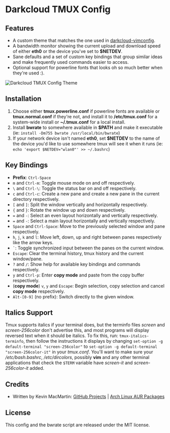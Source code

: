 # Darkcloud TMUX Config

## Features ##

* A custom theme that matches the one used in [darkcloud-vimconfig](https://github.com/prurigro/darkcloud-vimconfig).
* A bandwidth monitor showing the current upload and download speed of either **eth0** or the device you've set to **$NETDEV**.
* Sane defaults and a set of custom key bindings that group similar ideas and make frequently used commands easier to access.
* Optional support for powerline fonts that looks oh so much better when they're used :).

![Darkcloud TMUX Config Theme](http://i.imgur.com/Ps3XmMc.png)

## Installation ##

1. Choose either **tmux.powerline.conf** if powerline fonts are available or **tmux.normal.conf** if they're not, and install it to __/etc/tmux.conf__ for a system-wide install or __~/.tmux.conf__ for a local install.
2. Install **bwrate** to somewhere available in **$PATH** and make it executable (ie: `install -Dm755 bwrate /usr/local/bin/bwrate`)
3. If your network device isn't named **eth0**, set **$NETDEV** to the name of the device you'd like to use somewhere tmux will see it when it runs (ie: `echo 'export $NETDEV="wlan0"' >> ~/.bashrc`)

## Key Bindings ##

* **Prefix**: `Ctrl-Space`
* `m` and `Ctrl-m`: Toggle mouse mode on and off respectively.
* `\` and `Ctrl-\`: Toggle the status bar on and off respectively.
* `c` and `Ctrl-c`: Create a new pane and create a new pane in the current directory respectively.
* `[` and `]`: Split the window vertically and horizontally respectively.
* `{` and `}`: Rotate the window up and down respectively.
* `=` and `-`: Select an even layout horizontally and vertically respectively.
* `=` and `-`: Select a main layout horizontally and vertically respectively.
* `Space` and `Ctrl-Space`: Move to the previously selected window and pane respectively.
* `h`, `j`, `k` and `l`: Move left, down, up and right between panes respectively like the arrow keys.
* `` ` ``: Toggle synchronized input between the panes on the current window.
* `Escape`: Clear the terminal history, tmux history and the current window/pane.
* `?` and `/`: Show help for available key bindings and commands respectively.
* `y` and `Ctrl-p`: Enter __copy mode__ and paste from the copy buffer respectively.
* (**copy mode**) `v`, `y` and `Escape`: Begin selection, copy selection and cancel **copy mode** respectively.
* `Alt-[0-9]` (no prefix): Switch directly to the given window.

## Italics Support ##

Tmux supports italics if your terminal does, but the terminfo files _screen_ and _screen-256color_ don't advertise this, and most programs will display reversed text when it should be italics. To fix this, run: `tmux-italics-terminfo`, then follow the instructions it displays by changing `set-option -g default-terminal "screen-256color"` to `set-option -g default-terminal "screen-256color-it"` in your _tmux.conf_. You'll want to make sure your _/etc/bash.bashrc_, _/etc/dircolors_, possibly **vim** and any other terminal applications that check the `$TERM` variable have _screen-it_ and _screen-256color-it_ added.

## Credits ##

* Written by Kevin MacMartin: [GitHub Projects](https://github.com/prurigro) | [Arch Linux AUR Packages](https://aur.archlinux.org/packages/?SeB=m&K=prurigro)

## License ##
This config and the bwrate script are released under the MIT license.
